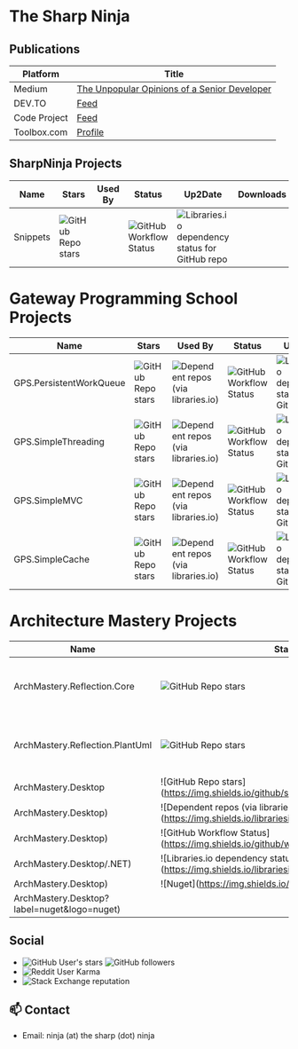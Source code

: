 # The Sharp Ninja

## Publications

| Platform | Title |
|---|---|
| Medium | [The Unpopular Opinions of a Senior Developer](https://medium.com/the-unpopular-opinions-of-a-senior-developer) |
| DEV.TO | [Feed](https://dev.to/feed/sharpninja) |
| Code Project | [Feed](https://www.codeproject.com/WebServices/ArticleRSS.aspx?amid=10853267) |
| Toolbox.com | [Profile](https://www.toolbox.com/user/about/PaytonByrd/) |

<!--
**sharpninja/sharpninja** is a ✨ _special_ ✨ repository because its `README.md` (this file) appears on your GitHub profile.

Here are some ideas to get you started:

- 🔭 I’m currently working on ...
- 🌱 I’m currently learning ...
- 👯 I’m looking to collaborate on ...
- 🤔 I’m looking for help with ...
- 💬 Ask me about ...
- 📫 How to reach me: ...
- 😄 Pronouns: ...
- ⚡ Fun fact: ...
-->

## SharpNinja Projects

| Name | Stars | Used By | Status | Up2Date | Downloads |
|------|-------|---------|--------|---------|-----------|
| Snippets|![GitHub Repo stars](https://img.shields.io/github/stars/sharpninja/Snippets)| |![GitHub Workflow Status](https://img.shields.io/github/workflow/status/sharpninja/Snippets/CI)|![Libraries.io dependency status for GitHub repo](https://img.shields.io/librariesio/github/sharpninja/Snippets)| |

# Gateway Programming School Projects

| Name | Stars | Used By | Status | Up2Date | Downloads |
|------|-------|---------|--------|---------|-----------|
| GPS.PersistentWorkQueue|![GitHub Repo stars](https://img.shields.io/github/stars/gatewayprogrammingschool/PersistentWorkQueue)|![Dependent repos (via libraries.io)](https://img.shields.io/librariesio/dependent-repos/nuget/PersistentWorkQueue)|![GitHub Workflow Status](https://img.shields.io/github/workflow/status/gatewayprogrammingschool/PersistentWorkQueue/CI)|![Libraries.io dependency status for GitHub repo](https://img.shields.io/librariesio/github/gatewayprogrammingschool/PersistentWorkQueue)|![Nuget](https://img.shields.io/nuget/dt/PersistentWorkQueue?label=nuget&logo=nuget)|
| GPS.SimpleThreading|![GitHub Repo stars](https://img.shields.io/github/stars/gatewayprogrammingschool/SimpleThreading)|![Dependent repos (via libraries.io)](https://img.shields.io/librariesio/dependent-repos/nuget/GPS.SimpleThreading)|![GitHub Workflow Status](https://img.shields.io/github/workflow/status/gatewayprogrammingschool/SimpleThreading/CI)|![Libraries.io dependency status for GitHub repo](https://img.shields.io/librariesio/github/gatewayprogrammingschool/SimpleThreading)|![Nuget](https://img.shields.io/nuget/dt/GPS.SimpleThreading?label=nuget&logo=nuget)|
| GPS.SimpleMVC|![GitHub Repo stars](https://img.shields.io/github/stars/gatewayprogrammingschool/SimpleMVC)|![Dependent repos (via libraries.io)](https://img.shields.io/librariesio/dependent-repos/nuget/GPS.SimpleMVC)|![GitHub Workflow Status](https://img.shields.io/github/workflow/status/gatewayprogrammingschool/SimpleMVC/CI)|![Libraries.io dependency status for GitHub repo](https://img.shields.io/librariesio/github/gatewayprogrammingschool/SimpleMVC)|![Nuget](https://img.shields.io/nuget/dt/GPS.SimpleMVC?label=nuget&logo=nuget)|
| GPS.SimpleCache|![GitHub Repo stars](https://img.shields.io/github/stars/gatewayprogrammingschool/SimpleCache)|![Dependent repos (via libraries.io)](https://img.shields.io/librariesio/dependent-repos/nuget/GPS.SimpleCache)|![GitHub Workflow Status](https://img.shields.io/github/workflow/status/gatewayprogrammingschool/SimpleCache/CI)|![Libraries.io dependency status for GitHub repo](https://img.shields.io/librariesio/github/gatewayprogrammingschool/SimpleCache)|![Nuget](https://img.shields.io/nuget/dt/GPS.SimpleCache?label=nuget&logo=nuget)|

# Architecture Mastery Projects

| Name | Stars | Used By | Status | Up2Date | Downloads |
|------|-------|---------|--------|---------|-----------|
| ArchMastery.Reflection.Core |![GitHub Repo stars](https://img.shields.io/github/stars/ArchMastery/ArchMastery.Reflection.Core)|![Dependent repos (via libraries.io)](https://img.shields.io/librariesio/dependent-repos/nuget/ArchMastery.Reflector.Core)|![GitHub Workflow Status](https://img.shields.io/github/workflow/status/ArchMastery/ArchMastery.Reflection.Core/.NET)|![Libraries.io dependency status for GitHub repo](https://img.shields.io/librariesio/github/ArchMastery/ArchMastery.Reflection.Core)|![Nuget](https://img.shields.io/nuget/dt/ArchMastery.Reflector.Core?label=nuget&logo=nuget)|
| ArchMastery.Reflection.PlantUml |![GitHub Repo stars](https://img.shields.io/github/stars/ArchMastery/ArchMastery.Reflection.PlantUml)|![Dependent repos (via libraries.io)](https://img.shields.io/librariesio/dependent-repos/nuget/ArchMastery.Reflector.PlantUml)|![GitHub Workflow Status](https://img.shields.io/github/workflow/status/ArchMastery/ArchMastery.Reflection.PlantUml/.NET)|![Libraries.io dependency status for GitHub repo](https://img.shields.io/librariesio/github/ArchMastery/ArchMastery.Reflection.PlantUml)|![Nuget](https://img.shields.io/nuget/dt/ArchMastery.Reflector.PlantUml?label=nuget&logo=nuget)|
| ArchMastery.Desktop|![GitHub Repo stars](https://img.shields.io/github/stars/ArchMastery/
ArchMastery.Desktop)|![Dependent repos (via libraries.io)](https://img.shields.io/librariesio/dependent-repos/nuget/
ArchMastery.Desktop)|![GitHub Workflow Status](https://img.shields.io/github/workflow/status/ArchMastery/
ArchMastery.Desktop/.NET)|![Libraries.io dependency status for GitHub repo](https://img.shields.io/librariesio/github/ArchMastery/
ArchMastery.Desktop)|![Nuget](https://img.shields.io/nuget/dt/
ArchMastery.Desktop?label=nuget&logo=nuget)|


## Social

- ![GitHub User's stars](https://img.shields.io/github/stars/sharpninja?style=social) ![GitHub followers](https://img.shields.io/github/followers/sharpninja?style=social)
- ![Reddit User Karma](https://img.shields.io/reddit/user-karma/combined/thesharpestninja?style=social)
- ![Stack Exchange reputation](https://img.shields.io/stackexchange/stackoverflow/r/5639935?style=social)

## 📫 Contact

- Email: ninja (at) the sharp (dot) ninja
